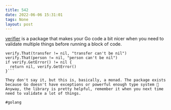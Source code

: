 ```yaml
---
title: 542
date: 2022-06-06 15:31:01
tags: None
layout: post
---
```


[verifier](https://github.com/storozhukBM/verifier) is a package that makes your Go code a bit nicer when you need to validate multiple things before running a block of code. 

```verify := verifier.New()
verify.That(transfer != nil, "transfer can't be nil")
verify.That(person != nil, "person can't be nil")
if verify.GetError() != nil {
  return nil, verify.GetError()
}```

They don't say it, but this is, basically, a monad. The package exists because Go doesn't have exceptions or powerful enough type system 👀 Anyway, the library is pretty helpful, remember it when you next time need to validate a lot of things.

#golang
